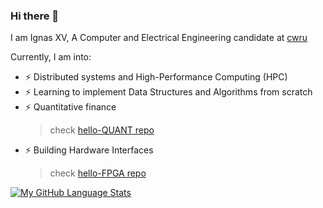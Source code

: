 ### Hi there 👋
I am Ignas XV, A Computer and Electrical Engineering candidate at [cwru](https://www.case.edu)

Currently, I am into:
- ⚡ Distributed systems and High-Performance Computing (HPC) 
- ⚡ Learning to implement Data Structures and Algorithms from scratch
- ⚡ Quantitative finance
   > check [hello-QUANT repo](https://github.com/ignasxvv/hello-quant)
- ⚡ Building Hardware Interfaces
   > check [hello-FPGA repo](https://github.com/ignasxv/hello-FPGA)


[![My GitHub Language Stats](https://github-readme-stats.vercel.app/api/top-langs/?username=ignas&langs_count=5&theme=tokyonight)]()

